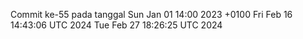 Commit ke-55 pada tanggal Sun Jan 01 14:00 2023 +0100
Fri Feb 16 14:43:06 UTC 2024
Tue Feb 27 18:26:25 UTC 2024
